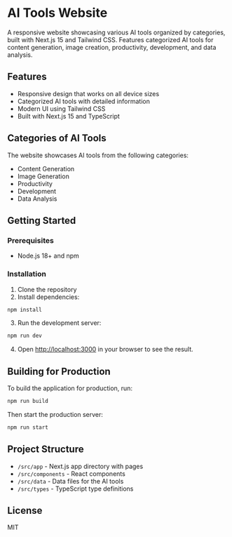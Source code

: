 # AI Tools Website

A responsive website showcasing various AI tools organized by categories, built with Next.js 15 and Tailwind CSS. Features categorized AI tools for content generation, image creation, productivity, development, and data analysis.

## Features

- Responsive design that works on all device sizes
- Categorized AI tools with detailed information
- Modern UI using Tailwind CSS
- Built with Next.js 15 and TypeScript

## Categories of AI Tools

The website showcases AI tools from the following categories:

- Content Generation
- Image Generation
- Productivity
- Development
- Data Analysis

## Getting Started

### Prerequisites

- Node.js 18+ and npm

### Installation

1. Clone the repository
2. Install dependencies:

```bash
npm install
```

3. Run the development server:

```bash
npm run dev
```

4. Open [http://localhost:3000](http://localhost:3000) in your browser to see the result.

## Building for Production

To build the application for production, run:

```bash
npm run build
```

Then start the production server:

```bash
npm run start
```

## Project Structure

- `/src/app` - Next.js app directory with pages
- `/src/components` - React components
- `/src/data` - Data files for the AI tools
- `/src/types` - TypeScript type definitions

## License

MIT 

